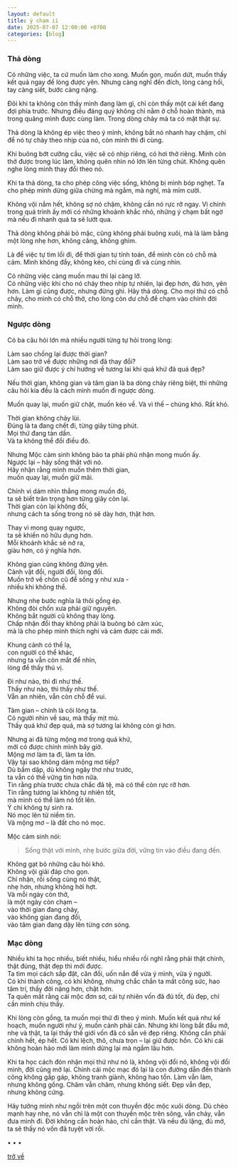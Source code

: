 ```yaml
---
layout: default
title: ý chạm ii
date: 2025-07-07 12:00:00 +0700
categories: [blog]
---
```


### Thả dòng

Có những việc, ta cứ muốn làm cho xong. Muốn gọn, muốn dứt, muốn thấy kết quả ngay để lòng được yên. Nhưng càng nghĩ đến đích, lòng càng hối, tay càng siết, bước càng nặng.  

Đôi khi ta không còn thấy mình đang làm gì, chỉ còn thấy một cái kết đang đợi phía trước. Nhưng điều đáng quý không chỉ nằm ở chỗ hoàn thành, mà trong quãng mình được cùng làm. Trong dòng chảy mà ta có mặt thật sự.

Thả dòng là không ép việc theo ý mình, không bắt nó nhanh hay chậm, chỉ để nó tự chảy theo nhịp của nó, còn mình thì đi cùng.  

Khi buông bớt cưỡng cầu, việc sẽ có nhịp riêng, có hơi thở riêng. Mình còn thở được trong lúc làm, không quên nhìn nó lớn lên từng chút. Không quên nghe lòng mình thay đổi theo nó.

Khi ta thả dòng, ta cho phép công việc sống, không bị mình bóp nghẹt. Ta cho phép mình dừng giữa chừng mà ngắm, mà nghĩ, mà mỉm cười.  

Không vội nắm hết, không sợ nó chậm, không cần nó rực rỡ ngay. Vì chính trong quá trình ấy mới có những khoảnh khắc nhỏ, những ý chạm bất ngờ mà nếu đi nhanh quá ta sẽ lướt qua.

Thả dòng không phải bỏ mặc, cũng không phải buông xuôi, mà là làm bằng một lòng nhẹ hơn, không căng, không ghìm.  

Là để việc tự tìm lối đi, để thời gian tự tính toán, để mình còn có chỗ mà cảm. Mình không đẩy, không kéo, chỉ cùng đi và cùng nhìn.

Có những việc càng muốn mau thì lại càng lỡ.  
Có những việc khi cho nó chảy theo nhịp tự nhiên, lại đẹp hơn, đủ hơn, yên hơn. Làm gì cũng được, nhưng đừng ghì. Hãy thả dòng. Cho mọi thứ có chỗ chảy, cho mình có chỗ thở, cho lòng còn dư chỗ để chạm vào chính đời mình.

### Ngược dòng

Có ba câu hỏi lớn mà nhiều người từng tự hỏi trong lòng:

Làm sao chống lại được thời gian?  
Làm sao trở về được những nơi đã thay đổi?  
Làm sao giữ được ý chí hướng về tương lai khi quá khứ đã quá đẹp?  

Nếu thời gian, không gian và tâm gian là ba dòng chảy riêng biệt, thì những câu hỏi kia đều là cách mình muốn đi ngược dòng.  

Muốn quay lại, muốn giữ chặt, muốn kéo về.
Và vì thế – chúng khó. Rất khó.


Thời gian không chảy lùi.  
Đúng là ta đang chết đi, từng giây từng phút.  
Mọi thứ đang tàn dần.  
Và ta không thể đổi điều đó.  

Nhưng Mộc cảm sinh không bảo ta phải phủ nhận mong muốn ấy.  
Ngược lại – hãy sống thật với nó.  
Hãy nhận rằng mình muốn thêm thời gian,  
muốn quay lại, muốn giữ mãi.  

Chính vì dám nhìn thẳng mong muốn đó,  
ta sẽ biết trân trọng hơn từng giây còn lại.  
Thời gian còn lại không đổi,  
nhưng cách ta sống trong nó sẽ dày hơn, thật hơn.  

Thay vì mong quay ngược,  
ta sẽ khiến nó hữu dụng hơn.  
Mỗi khoảnh khắc sẽ nở ra,  
giàu hơn, có ý nghĩa hơn.  


Không gian cũng không đứng yên.  
Cảnh vật đổi, người đổi, lòng đổi.  
Muốn trở về chốn cũ để sống y như xưa -  
nhiều khi không thể.  

Nhưng nhẹ bước nghĩa là thôi gồng ép.  
Không đòi chốn xưa phải giữ nguyên.  
Không bắt người cũ không thay lòng.  
Chấp nhận đổi thay không phải là buông bỏ cảm xúc,  
mà là cho phép mình thích nghi và cảm được cái mới.  

Khung cảnh có thể lạ,  
con người có thể khác,  
nhưng ta vẫn còn mắt để nhìn,  
lòng để thấy thú vị.  

Đi như nào, thì đi như thế.  
Thấy như nào, thì thấy như thế.  
Vẫn an nhiên, vẫn còn chỗ để vui.  

Tâm gian – chính là cõi lòng ta.  
Có người nhìn về sau, mà thấy mịt mù.  
Thấy quá khứ đẹp quá, mà sợ tương lai không còn gì hơn.  

Nhưng ai đã từng mộng mơ trong quá khứ,  
mới có được chính mình bây giờ.  
Mộng mơ làm ta đi, làm ta lớn.  
Vậy tại sao không dám mộng mơ tiếp?  
Dù bầm dập, dù không ngây thơ như trước,  
ta vẫn có thể vững tin hơn nữa.    
Tin rằng phía trước chưa chắc đã tệ,
mà có thể còn rực rỡ hơn.  
Tin rằng tương lai không tự nhiên tốt,  
mà mình có thể làm nó tốt lên.  
Ý chí không tự sinh ra.  
Nó mọc lên từ niềm tin.  
Và mộng mơ – là đất cho nó mọc.  

Mộc cảm sinh nói:

> Sống thật với mình,
> nhẹ bước giữa đời,
> vững tin vào điều đang đến.

Không gạt bỏ những câu hỏi khó.  
Không vội giải đáp cho gọn.  
Chỉ nhận, rồi sống cùng nó thật,  
nhẹ hơn, nhưng không hời hợt.  
Và mỗi ngày còn thở,  
là một ngày còn chạm –  
vào thời gian đang chảy,  
vào không gian đang đổi,  
vào tâm gian đang dậy lên từng cơn sóng.

### Mạc dòng

Nhiều khi ta học nhiều, biết nhiều, hiểu nhiều rồi nghĩ rằng phải thật chỉnh, thật đúng, thật đẹp thì mới được.  
Ta tìm mọi cách sắp đặt, cân đối, uốn nắn để vừa ý mình, vừa ý người.  
Có khi thành công, có khi không, nhưng chắc chắn ta mất công sức, hao tâm trí, thấy đời nặng hơn, chật hơn.  
Ta quên mất rằng cái mộc đơn sơ, cái tự nhiên vốn đã đủ tốt, đủ đẹp, chỉ cần mình chịu thấy.

Khi lòng còn gồng, ta muốn mọi thứ đi theo ý mình. Muốn kết quả như kế hoạch, muốn người như ý, muốn cảnh phải cân. Nhưng khi lòng bắt đầu mở, nhẹ và thật, ta lại thấy thế giới vốn đã có sẵn vẻ đẹp riêng. Không cần phải chỉnh hết, ép hết. Có khi lệch, thô, chưa trọn – lại giữ được hồn. Có khi cái không hoàn hảo mới làm mình dừng lại mà ngắm lâu hơn.

Khi ta học cách đón nhận mọi thứ như nó là, không vội đổi nó, không vội đổi mình, đời cũng mở lại. Chính cái mộc mạc đó lại là con đường dẫn đến thành công không gấp gáp, không tranh giành, không hao tổn. Làm vẫn làm, nhưng không gồng. Chăm vẫn chăm, nhưng không siết. Đẹp vẫn đẹp, nhưng không cứng.

Hãy tưởng mình như ngồi trên một con thuyền độc mộc xuôi dòng. Dù chèo mạnh hay nhẹ, nó vẫn chỉ là một con thuyền mộc trên sông, vẫn chảy, vẫn đưa mình đi. Đời không cần hoàn hảo, chỉ cần thật. Và nếu đủ lặng, đủ mở, ta sẽ thấy nó vốn đã tuyệt vời rồi.

• • •

[trở về](/)